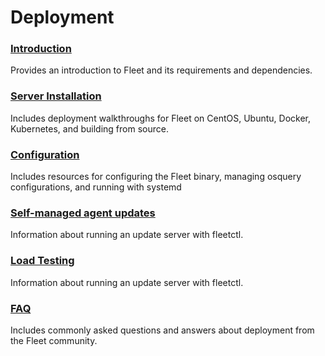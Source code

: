 # Deployment

### [Introduction](./01-Introduction.md) 
Provides an introduction to Fleet and its requirements and dependencies.

### [Server Installation](./02-Server-Installation.md) 
Includes deployment walkthroughs for Fleet on CentOS, Ubuntu, Docker, Kubernetes, and building from source.

### [Configuration](./03-Configuration.md) 
Includes resources for configuring the Fleet binary, managing osquery configurations, and running with systemd

### [Self-managed agent updates](./04-fleetctl-agent-updates.md)
Information about running an update server with fleetctl.

### [Load Testing](./05-Load-testing.md)
Information about running an update server with fleetctl.

### [FAQ](./FAQ.md) 
Includes commonly asked questions and answers about deployment from the Fleet community.

